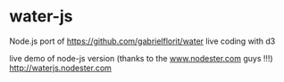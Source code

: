 water-js
========

Node.js port of https://github.com/gabrielflorit/water live coding with d3

live demo of node-js version (thanks to the www.nodester.com guys !!!) http://waterjs.nodester.com


